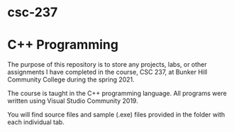 # csc-237
# C++ Programming

The purpose of this repository is to store any projects, labs, or other assignments I have completed in the course, CSC 237, at Bunker Hill Community College during the spring 2021.

The course is taught in the C++ programming language. All programs were written using Visual Studio Community 2019.

You will find source files and sample (.exe) files provided in the folder with each individual tab.
